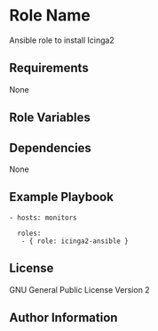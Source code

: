 Role Name
========

Ansible role to install Icinga2

Requirements
------------

None

Role Variables
--------------


Dependencies
------------

None

Example Playbook
-------------------------

```
- hosts: monitors
  
  roles:
   - { role: icinga2-ansible }
```

License
-------

GNU General Public License Version 2

Author Information
------------------
